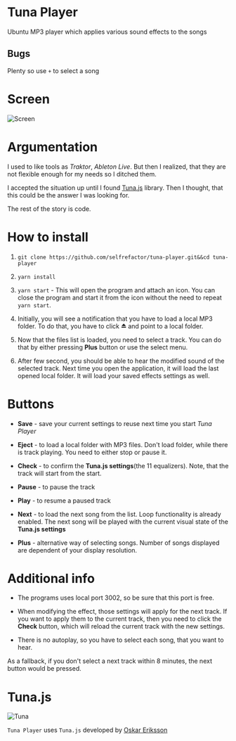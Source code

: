 # Tuna Player
Ubuntu MP3 player which applies various sound effects to the songs

## Bugs

Plenty so use `+` to select a song

# Screen

![Screen](/screen.png)

# Argumentation

I used to like tools as *Traktor*, *Ableton Live*. But then I realized, that they are not flexible enough for my needs so I ditched them.

I accepted the situation up until I found [Tuna.js](https://github.com/Theodeus/tuna) library. Then I thought, that this could be the answer I was looking for.

The rest of the story is code.

# How to install

1. `git clone https://github.com/selfrefactor/tuna-player.git&&cd tuna-player` 

2. `yarn install`

3. `yarn start` - This will open the program and attach an icon. You can close the program and start it from the icon without the need to repeat `yarn start`.

4. Initially, you will see a notification that you have to load a local MP3 folder. To do that, you have to click ⏏ and point to a local folder.

5. Now that the files list is loaded, you need to select a track. You can do that by either pressing **Plus** button or use the select menu.

6. After few second, you should be able to hear the modified sound of the selected track. Next time you open the application, it will load the last opened local folder. It will load your saved effects settings as well.

# Buttons

- **Save** - save your current settings to reuse next time you start *Tuna Player*

- **Eject** - to load a local folder with MP3 files. Don't load folder, while there is track playing. You need to either stop or pause it.

- **Check** - to confirm the **Tuna.js settings**(the 11 equalizers). Note, that the track will start from the start.

- **Pause** - to pause the track

- **Play** - to resume a paused track

- **Next** - to load the next song from the list. Loop functionality is already enabled. The next song will be played with the current visual state of the **Tuna.js settings**

- **Plus** - alternative way of selecting songs. Number of songs displayed are dependent of your display resolution.

# Additional info

- The programs uses local port 3002, so be sure that this port is free.

- When modifying the effect, those settings will apply for the next track. If you want to apply them to the current track, then you need to click the **Check** button, which will reload the current track with the new settings.

- There is no autoplay, so you have to select each song, that you want to hear.

As a fallback, if you don't select a next track within 8 minutes, the next button would be pressed.

# Tuna.js

![Tuna](https://i.chzbgr.com/completestore/12/9/4/rjttPiC7WE6S4Bi22aYp1A2.jpg)

`Tuna Player` uses `Tuna.js` developed by [Oskar Eriksson](https://github.com/Theodeus)
